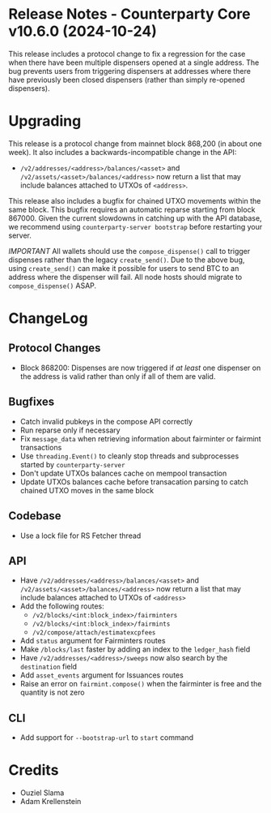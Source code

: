 # Release Notes - Counterparty Core v10.6.0 (2024-10-24)

This release includes a protocol change to fix a regression for the case when there have been multiple dispensers opened at a single address. The bug prevents users from triggering dispensers at addresses where there have previously been closed dispensers (rather than simply re-opened dispensers). 


# Upgrading

This release is a protocol change from mainnet block 868,200 (in about one week). It also includes a backwards-incompatible change in the API:

- `/v2/addresses/<address>/balances/<asset>` and `/v2/assets/<asset>/balances/<address>` now return a list that may include balances attached to UTXOs of `<address>`.

This release also includes a bugfix for chained UTXO movements within the same block. This bugfix requires an automatic reparse starting from block 867000. Given the current slowdowns in catching up with the API database, we recommend using `counterparty-server bootstrap` before restarting your server.

*IMPORTANT* All wallets should use the `compose_dispense()` call to trigger dispenses rather than the legacy `create_send()`. Due to the above bug, using `create_send()` can make it possible for users to send BTC to an address where the dispenser will fail. All node hosts should migrate to `compose_dispense()` ASAP. 


# ChangeLog

## Protocol Changes

- Block 868200: Dispenses are now triggered if *at least* one dispenser on the address is valid rather than only if all of them are valid.

## Bugfixes

- Catch invalid pubkeys in the compose API correctly
- Run reparse only if necessary
- Fix `message_data` when retrieving information about fairminter or fairmint transactions
- Use `threading.Event()` to cleanly stop threads and subprocesses started by `counterparty-server`
- Don't update UTXOs balances cache on mempool transaction
- Update UTXOs balances cache before transacation parsing to catch chained UTXO moves in the same block

## Codebase

- Use a lock file for RS Fetcher thread

## API

- Have `/v2/addresses/<address>/balances/<asset>` and `/v2/assets/<asset>/balances/<address>` now return a list that may include balances attached to UTXOs of `<address>`
- Add the following routes:
    * `/v2/blocks/<int:block_index>/fairminters`
    * `/v2/blocks/<int:block_index>/fairmints`
    * `/v2/compose/attach/estimatexcpfees`
- Add `status` argument for Fairminters routes
- Make `/blocks/last` faster by adding an index to the `ledger_hash` field
- Have `/v2/addresses/<address>/sweeps` now also search by the `destination` field
- Add `asset_events` argument for Issuances routes
- Raise an error on `fairmint.compose()` when the fairminter is free and the quantity is not zero

## CLI

- Add support for `--bootstrap-url` to `start` command

# Credits

* Ouziel Slama
* Adam Krellenstein
